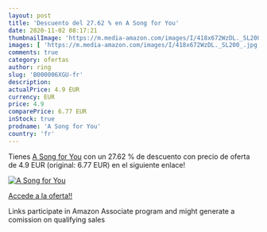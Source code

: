 ```yaml
---
layout: post
title: 'Descuento del 27.62 % en A Song for You'
date: 2020-11-02 08:17:21
thumbnailImage: 'https://m.media-amazon.com/images/I/418x672WzDL._SL200_.jpg'
images: [ 'https://m.media-amazon.com/images/I/418x672WzDL._SL200_.jpg' ]
comments: true
category: ofertas
author: ring
slug: 'B000006XGU-fr'
description:
actualPrice: 4.9 EUR
currency: EUR
price: 4.9
comparePrice: 6.77 EUR
inStock: true
prodname: 'A Song for You'
country: 'fr'
---
```


Tienes [A Song for You](https://www.amazon.fr/dp/B000006XGU/?tag=tolees0d-21) con un 27.62 % de descuento con precio de oferta de 4.9 EUR (original: 6.77 EUR) en el siguiente enlace!

[![A Song for You](https://m.media-amazon.com/images/I/418x672WzDL._SL200_.jpg)](https://www.amazon.fr/dp/B000006XGU/?tag=tolees0d-21)

[Accede a la oferta!!](https://www.amazon.fr/dp/B000006XGU/?tag=tolees0d-21)

Links participate in Amazon Associate program and might generate a comission on qualifying sales


